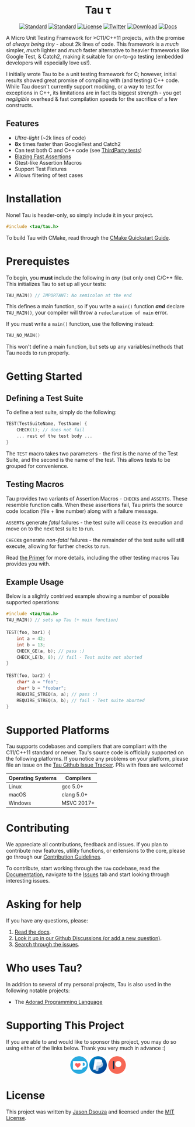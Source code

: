 <div align="center">

<h1>Tau τ</h1>

[![Standard](https://img.shields.io/badge/C-11/14/17-blue.svg)](https://en.wikipedia.org/wiki/C_(programming_language))
[![Standard](https://img.shields.io/badge/C%2B%2B-11/14/17/20-blue.svg)](https://en.wikipedia.org/wiki/C%2B%2B)
[![License](https://img.shields.io/github/license/jasmcaus/tau?label=license)][license]
[![Twitter](https://img.shields.io/twitter/follow/jasmcaus.svg?style=flatl&label=Follow&logo=twitter&logoColor=white&color=1da1f2)][twitter-badge]
[![Download](https://img.shields.io/badge/download%20%20-link-green.svg)](https://github.com/jasmcaus/tau/releases)
[![Docs](https://img.shields.io/badge/docs%20%20-online-blue.svg)][docs]

</div>

A Micro Unit Testing Framework for >C11/C++11 projects, with the promise of *always being tiny* - about 2k lines of
code. This framework is a *much* simpler, *much* lighter and *much* faster alternative to heavier frameworks like 
Google Test, & Catch2, making it suitable for on-to-go testing (embedded developers will especially love us!).

I initially wrote Tau to be a unit testing framework for C; however, initial results showed great promise of 
compiling with (and testing) C++ code. While Tau doesn't currently support mocking, or a way to test for exceptions
in C++, its limitations are in fact its biggest strength - you get *negligible* overhead & fast compilation speeds 
for the sacrifice of a few constructs.


## Features
* *Ultra-light* (~2k lines of code)
* **8x** times faster than GoogleTest and Catch2
* Can test both C and C++ code (see [ThirdParty tests](https://github.com/jasmcaus/tau/blob/dev/test/ThirdParty))
* [Blazing Fast Assertions](https://github.com/jasmcaus/tau/blob/dev/benchmarks)
* Gtest-like Assertion Macros
* Support Test Fixtures
* Allows filtering of test cases


# Installation
None! Tau is header-only, so simply include it in your project. 
```c
#include <tau/tau.h>
```

To build Tau with CMake, read through the [CMake Quickstart Guide](https://github.com/jasmcaus/tau/blob/dev/docs/cmake-quickstart.md).


<!-- ## Basic Concepts
Tau provides several variants of Assertion Macros for us - `CHECK`s which are *non-fatal* asserts, and `REQUIRE`s 
which are *fatal* asserts. The result of an assertion is either *success*, *non-fatal failure* or a *fatal failure*. 
Unless the latter takes place, the program continues normally. 

In Tau, you would normally define a ***Test Suite*** which contains multiple tests. These test suites should 
ideally reflect the structure of your tested code.  -->


# Prerequistes
To begin, you **must** include the following in *any* (but only one) C/C++ file. This initializes Tau to set up 
all your tests:
```c
TAU_MAIN() // IMPORTANT: No semicolon at the end 
```
This defines a main function, so if you write a `main()` function ***and*** declare `TAU_MAIN()`, your compiler will
throw a `redeclaration of main` error. 

If you must write a `main()` function, use the following instead:
```c
TAU_NO_MAIN()
```
This won't define a main function, but sets up any variables/methods that Tau needs to run properly.


# Getting Started
## Defining a Test Suite
To define a test suite, simply do the following:
```c
TEST(TestSuiteName, TestName) {
    CHECK(1); // does not fail
    ... rest of the test body ...
}
```
The `TEST` macro takes two parameters - the first is the name of the Test Suite, and the second is the name of the 
test. This allows tests to be grouped for convenience. 


## Testing Macros
Tau provides two variants of Assertion Macros - `CHECK`s and `ASSERT`s. These resemble function calls. When these 
assertions fail, Tau prints the source code location (file + line number) along with a failure message. 

`ASSERT`s generate *fatal* failures - the test suite will cease its execution and move on to the next test suite to 
run. 

`CHECK`s generate *non-fatal* failures - the remainder of the test suite will still execute, allowing for further 
checks to run. 

Read [the Primer](https://github.com/jasmcaus/tau/blob/dev/docs/tau-primer.md) for more details, including the 
other testing macros Tau provides you with.


## Example Usage
Below is a slightly contrived example showing a number of possible supported operations:
```C
#include <tau/tau.h>
TAU_MAIN() // sets up Tau (+ main function)

TEST(foo, bar1) {
    int a = 42; 
    int b = 13; 
    CHECK_GE(a, b); // pass :)
    CHECK_LE(b, 8); // fail - Test suite not aborted 
}

TEST(foo, bar2) {
    char* a = "foo";
    char* b = "foobar";
    REQUIRE_STREQ(a, a); // pass :)
    REQUIRE_STREQ(a, b); // fail - Test suite aborted
}
```


# Supported Platforms
Tau supports codebases and compilers that are compliant with the C11/C++11 standard or newer. Tau's source
code is officially supported on the following platforms. If you notice any problems on your platform, please 
file an issue on the [Tau Github Issue Tracker][issues]. PRs with fixes are welcome! 

Operating Systems          | Compilers       
-------------------------- | -------------------------- 
Linux                      | gcc 5.0+ 
macOS                      | clang 5.0+
Windows                    | MSVC 2017+


# Contributing
We appreciate all contributions, feedback and issues. If you plan to contribute new features, utility functions,
or extensions to the core, please go through our [Contribution Guidelines][contributing].

To contribute, start working through the `Tau` codebase, read the [Documentation][docs], navigate to the 
[Issues][issues] tab and start looking through interesting issues. 


# Asking for help
If you have any questions, please:
1. [Read the docs][docs].
2. [Look it up in our Github Discussions (or add a new question)][discussions].
2. [Search through the issues][issues].


# Who uses Tau?
In addition to several of my personal projects, Tau is also used in the following notable projects:
* The [Adorad Programming Language](https://github.com/adorad/adorad)


# Supporting This Project
If you are able to and would like to sponsor this project, you may do so using either of the links below. Thank you very much in advance :)

<p align="center">
<!--    <a href="https://www.buymeacoffee.com/jasmcaus" target = "_blank"><img alt="Buy Jason a Coffee" width="48px" src="https://raw.githubusercontent.com/adi1090x/files/master/other/1.png"></a> -->
    <a href="https://www.ko-fi.com/jasmcaus" target="_blank"><img alt="Buy Jason a Coffee" width="48px" src="https://raw.githubusercontent.com/adi1090x/files/master/other/2.png"></a>
    <a href="https://www.paypal.me/jasmcaus" target="_blank"><img alt="Buy Jason a Coffee" width="48px" src="https://raw.githubusercontent.com/adi1090x/files/master/other/3.png"></a>
    <a href="https://www.patreon.com/jasmcaus" target="_blank"><img alt="Buy Jason a Coffee" width=48px src="https://raw.githubusercontent.com/adi1090x/files/master/other/4.png"></a>
</p>


# License 
This project was written by [Jason Dsouza](https://github.com/jasmcaus) and licensed under the [MIT License](LICENSE).

[contributing]: https://github.com/jasmcaus/tau/blob/dev/.github/CONTRIBUTING.md
[docs]: https://github.com/jasmcaus/tau/blob/dev/docs
[discussions]: https://github.com/jasmcaus/tau/discussions
[issues]: https://github.com/jasmcaus/tau/issues

[twitter-badge]: https://twitter.com/jasmcaus
[license]: https://github.com/jasmcaus/tau/blob/dev/LICENSE

